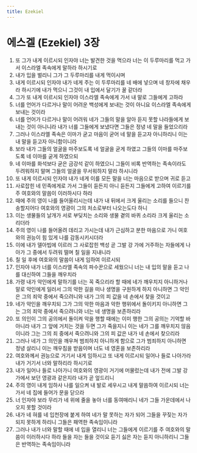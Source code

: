 ```yaml
---
title: Ezekiel
---
```


# 에스겔 (Ezekiel) 3장
1. 또 그가 내게 이르시되 인자야 너는 발견한 것을 먹으라 너는 이 두루마리를 먹고 가서 이스라엘 족속에게 말하라 하시기로
1. 내가 입을 벌리니 그가 그 두루마리를 내게 먹이시며
1. 내게 이르시되 인자야 내가 네게 주는 이 두루마리를 네 배에 넣으며 네 창자에 채우라 하시기에 내가 먹으니 그것이 내 입에서 달기가 꿀 같더라
1. 그가 또 내게 이르시되 인자야 이스라엘 족속에게 가서 내 말로 그들에게 고하라
1. 너를 언어가 다르거나 말이 어려운 백성에게 보내는 것이 아니요 이스라엘 족속에게 보내는 것이라
1. 너를 언어가 다르거나 말이 어려워 네가 그들의 말을 알아 듣지 못할 나라들에게 보내는 것이 아니니라 내가 너를 그들에게 보냈다면 그들은 정녕 네 말을 들었으리라
1. 그러나 이스라엘 족속은 이마가 굳고 마음이 굳어 네 말을 듣고자 아니하리니 이는 내 말을 듣고자 아니함이니라
1. 보라 내가 그들의 얼굴을 마주보도록 네 얼굴을 굳게 하였고 그들의 이마를 마주보도록 네 이마를 굳게 하였으되
1. 네 이마를 화석보다 굳은 금강석 같이 하였으니 그들이 비록 반역하는 족속이라도 두려워하지 말며 그들의 얼굴을 무서워하지 말라 하시니라
1. 또 내게 이르시되 인자야 내가 네게 이를 모든 말을 너는 마음으로 받으며 귀로 듣고
1. 사로잡힌 네 민족에게로 가서 그들이 듣든지 아니 듣든지 그들에게 고하여 이르기를 주 여호와의 말씀이 이러하시다 하라
1. 때에 주의 영이 나를 들어올리시는데 내가 내 뒤에서 크게 울리는 소리를 들으니 찬송할지어다 여호와의 영광이 그의 처소로부터 나오는도다 하니
1. 이는 생물들의 날개가 서로 부딪치는 소리와 생물 곁의 바퀴 소리라 크게 울리는 소리더라
1. 주의 영이 나를 들어올려 데리고 가시는데 내가 근심하고 분한 마음으로 가니 여호와의 권능이 힘 있게 나를 감동시키시더라
1. 이에 내가 델아빕에 이르러 그 사로잡힌 백성 곧 그발 강 가에 거주하는 자들에게 나아가 그 중에서 두려워 떨며 칠 일을 지내니라
1. 칠 일 후에 여호와의 말씀이 내게 임하여 이르시되
1. 인자야 내가 너를 이스라엘 족속의 파수꾼으로 세웠으니 너는 내 입의 말을 듣고 나를 대신하여 그들을 깨우치라
1. 가령 내가 악인에게 말하기를 너는 꼭 죽으리라 할 때에 네가 깨우치지 아니하거나 말로 악인에게 일러서 그의 악한 길을 떠나 생명을 구원하게 하지 아니하면 그 악인은 그의 죄악 중에서 죽으려니와 내가 그의 피 값을 네 손에서 찾을 것이고
1. 네가 악인을 깨우치되 그가 그의 악한 마음과 악한 행위에서 돌이키지 아니하면 그는 그의 죄악 중에서 죽으려니와 너는 네 생명을 보존하리라
1. 또 의인이 그의 공의에서 돌이켜 악을 행할 때에는 이미 행한 그의 공의는 기억할 바 아니라 내가 그 앞에 거치는 것을 두면 그가 죽을지니 이는 네가 그를 깨우치지 않음이니라 그는 그의 죄 중에서 죽으려니와 그의 피 값은 내가 네 손에서 찾으리라
1. 그러나 네가 그 의인을 깨우쳐 범죄하지 아니하게 함으로 그가 범죄하지 아니하면 정녕 살리니 이는 깨우침을 받음이며 너도 네 영혼을 보존하리라
1. 여호와께서 권능으로 거기서 내게 임하시고 또 내게 이르시되 일어나 들로 나아가라 내가 거기서 너와 말하리라 하시기로
1. 내가 일어나 들로 나아가니 여호와의 영광이 거기에 머물렀는데 내가 전에 그발 강 가에서 보던 영광과 같은지라 내가 곧 엎드리니
1. 주의 영이 내게 임하사 나를 일으켜 내 발로 세우시고 내게 말씀하여 이르시되 너는 가서 네 집에 들어가 문을 닫으라
1. 너 인자야 보라 무리가 네 위에 줄을 놓아 너를 동여매리니 네가 그들 가운데에서 나오지 못할 것이라
1. 내가 네 혀를 네 입천장에 붙게 하여 네가 말 못하는 자가 되어 그들을 꾸짖는 자가 되지 못하게 하리니 그들은 패역한 족속임이니라
1. 그러나 내가 너와 말할 때에 네 입을 열리니 너는 그들에게 이르기를 주 여호와의 말씀이 이러하시다 하라 들을 자는 들을 것이요 듣기 싫은 자는 듣지 아니하리니 그들은 반역하는 족속임이니라